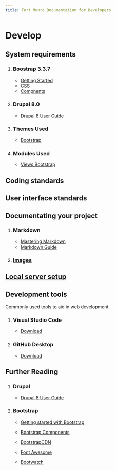 ```yaml
---
title: Fort Munro Documentation for Developers
---
```

# Develop

## System requirements

1. ### Boostrap 3.3.7

    * [Getting Started][b_gs]
    * [CSS][b_css]
    * [Compnents][b_components]

    [b_components]: http://bootstrapdocs.com/v3.3.6/docs/components/  
    [b_gs]: http://bootstrapdocs.com/v3.3.6/docs/getting-started/
    [b_css]: http://bootstrapdocs.com/v3.3.6/docs/css/

2. ### Drupal 8.0

    * [Drupal 8 User Guide][user]

    [user]: https://www.drupal.org/docs/user_guide/en/index.html  

3. ### Themes Used

    * [Bootstrap][]

    [Bootstrap]: https://www.drupal.org/project/bootstrap  

4. ### Modules Used

    * [Views Bootstrap][v_bootstrap]

    [v_bootstrap]: https://www.drupal.org/project/views_bootstrap

## Coding standards

## User interface standards

## Documentating your project

1. ### Markdown

    * [Mastering Markdown][md1]
    * [Markdown Guide][md2]

    [md1]: https://guides.github.com/features/mastering-markdown/
    [md2]: https://www.markdownguide.org/

2. ### [Images][img1]

[img1]: user-interface-standards/images.html

## [Local server setup][lss]

[lss]: https://www.drupal.org/docs/develop/local-server-setup

## Development tools

Commonly used tools to aid in web development.

1. ### Visual Studio Code

    * [Download][vs_download]

    [vs_download]: https://code.visualstudio.com/download

2. ### GitHub Desktop

    * [Download][gh_download]

    [gh_download]: https://desktop.github.com/

## Further Reading

1. ### Drupal

    * [Drupal 8 User Guide][user]

    [user]: https://www.drupal.org/docs/user_guide/en/index.html 

2. ### Bootstrap

    * [Getting started with Bootstrap][bootstrap]

    * [Bootstrap Components][components]

    * [BootstrapCDN][CDN]

    * [Font Awesome][font]

    * [Bootwatch][]

[CDN]: https://www.bootstrapcdn.com/
[components]: https://getbootstrap.com/docs/3.3/components/
[font]: https://fontawesome.com/
[Bootwatch]: https://bootswatch.com/
[bootstrap]: https://getbootstrap.com/docs/4.0/getting-started/introduction/
